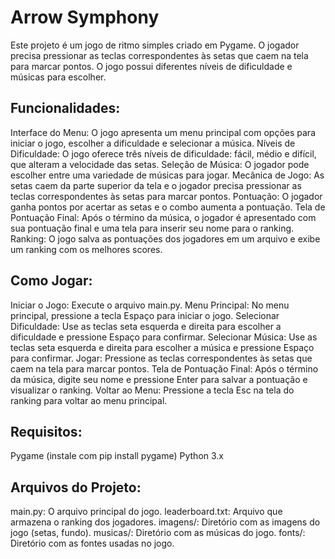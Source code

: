 # Arrow Symphony 

Este projeto é um jogo de ritmo simples criado em Pygame. O jogador precisa pressionar as teclas correspondentes às setas que caem na tela para marcar pontos. O jogo possui diferentes níveis de dificuldade e músicas para escolher.


## Funcionalidades:
Interface do Menu: O jogo apresenta um menu principal com opções para iniciar o jogo, escolher a dificuldade e selecionar a música.
Níveis de Dificuldade: O jogo oferece três níveis de dificuldade: fácil, médio e difícil, que alteram a velocidade das setas.
Seleção de Música: O jogador pode escolher entre uma variedade de músicas para jogar.
Mecânica de Jogo: As setas caem da parte superior da tela e o jogador precisa pressionar as teclas correspondentes às setas para marcar pontos.
Pontuação: O jogador ganha pontos por acertar as setas e o combo aumenta a pontuação.
Tela de Pontuação Final: Após o término da música, o jogador é apresentado com sua pontuação final e uma tela para inserir seu nome para o ranking.
Ranking: O jogo salva as pontuações dos jogadores em um arquivo e exibe um ranking com os melhores scores.


## Como Jogar:
Iniciar o Jogo: Execute o arquivo main.py.
Menu Principal: No menu principal, pressione a tecla Espaço para iniciar o jogo.
Selecionar Dificuldade: Use as teclas seta esquerda e direita para escolher a dificuldade e pressione Espaço para confirmar.
Selecionar Música: Use as teclas seta esquerda e direita para escolher a música e pressione Espaço para confirmar.
Jogar: Pressione as teclas correspondentes às setas que caem na tela para marcar pontos.
Tela de Pontuação Final: Após o término da música, digite seu nome e pressione Enter para salvar a pontuação e visualizar o ranking.
Voltar ao Menu: Pressione a tecla Esc na tela do ranking para voltar ao menu principal.


## Requisitos:
Pygame (instale com pip install pygame)
Python 3.x


## Arquivos do Projeto:
main.py: O arquivo principal do jogo.
leaderboard.txt: Arquivo que armazena o ranking dos jogadores.
imagens/: Diretório com as imagens do jogo (setas, fundo).
musicas/: Diretório com as músicas do jogo.
fonts/: Diretório com as fontes usadas no jogo.
